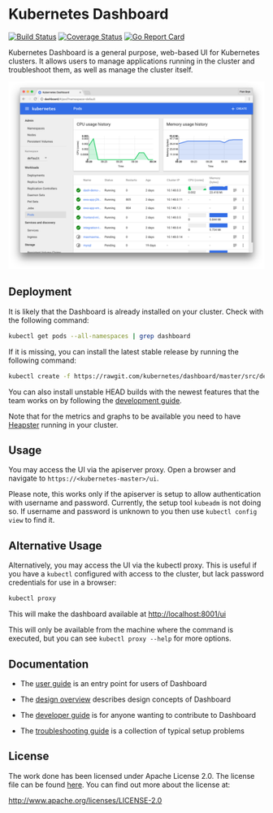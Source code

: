 # Kubernetes Dashboard
[![Build Status](https://travis-ci.org/kubernetes/dashboard.svg?branch=master)](https://travis-ci.org/kubernetes/dashboard)
[![Coverage Status](https://codecov.io/github/kubernetes/dashboard/coverage.svg?branch=master)](https://codecov.io/github/kubernetes/dashboard?branch=master)
[![Go Report Card](https://goreportcard.com/badge/github.com/kubernetes/dashboard)](https://goreportcard.com/report/github.com/kubernetes/dashboard)

Kubernetes Dashboard is a general purpose, web-based UI for Kubernetes clusters. It allows users to
manage applications running in the cluster and troubleshoot them, as well as manage the cluster
itself.

![Dashboard UI workloads page](docs/dashboard-ui.png)

## Deployment
It is likely that the Dashboard is already installed on your cluster. Check with the following command:
```bash
kubectl get pods --all-namespaces | grep dashboard
```


If it is missing, you can install the latest stable release by running the following command:
```bash
kubectl create -f https://rawgit.com/kubernetes/dashboard/master/src/deploy/kubernetes-dashboard.yaml
```

You can also install unstable HEAD builds with the newest features that the team works on by
following the [development guide](docs/devel/head-releases.md).

Note that for the metrics and graphs to be available you need to
have [Heapster](https://github.com/kubernetes/heapster/) running in your cluster.

## Usage
You may access the UI via the apiserver proxy. Open a browser and navigate to `https://<kubernetes-master>/ui`.

Please note, this works only if the apiserver is setup to allow authentication
with username and password. Currently, the setup tool `kubeadm` is not doing so.
If username and password is unknown to you then use `kubectl config view` to find it.

## Alternative Usage
Alternatively, you may access the UI via the kubectl proxy. This is useful if you have a `kubectl`
configured with access to the cluster, but lack password credentials for use in a browser:

```bash
kubectl proxy
```

This will make the dashboard available at [http://localhost:8001/ui](http://localhost:8001/ui)

This will only be available from the machine where the command is executed, but you can see
`kubectl proxy --help` for more options.

## Documentation

* The [user guide](http://kubernetes.io/docs/user-guide/ui/) is an entry point for users of Dashboard

* The [design overview](docs/design/README.md) describes design concepts of Dashboard

* The [developer guide](docs/devel/README.md) is for anyone wanting to contribute to Dashboard

* The [troubleshooting guide](docs/user-guide/troubleshooting.md) is a collection of typical setup problems

## License

The work done has been licensed under Apache License 2.0. The license file can be found
[here](LICENSE). You can find out more about the license at:

http://www.apache.org/licenses/LICENSE-2.0

